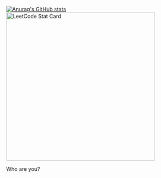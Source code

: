 [![Anurag's GitHub stats](https://github-readme-stats.vercel.app/api?username=Yedam101)](https://github.com/anuraghazra/github-readme-stats)  <a href="https://github.com/KnlnKS/leetcode-stats">
  <img alt="LeetCode Stat Card" src="https://apu5rh8gxk.execute-api.us-east-1.amazonaws.com/default/leetcode-stats?username=KnlnKS&theme=dark" width="400"/>
</a>



Who are you?
